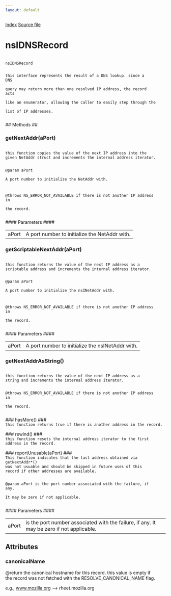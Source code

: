 ```yaml
---
layout: default
---
```

<div id='links'><a href="../index.html">Index</a>
<a href="http://dxr.mozilla.org/mozilla-central/source/netwerk/dns/nsIDNSRecord.idl">Source file</a>
</div>

# nsIDNSRecord #
<code>  
nsIDNSRecord  
  
this interface represents the result of a DNS lookup.  since a DNS  
query may return more than one resolved IP address, the record acts  
like an enumerator, allowing the caller to easily step through the  
list of IP addresses.  
  
</code>
## Methods ##

### getNextAddr(aPort) ###
<code>  
this function copies the value of the next IP address into the  
given NetAddr struct and increments the internal address iterator.  
  
@param aPort  
       A port number to initialize the NetAddr with.  
  
@throws NS_ERROR_NOT_AVAILABLE if there is not another IP address in  
the record.  
  
</code>
#### Parameters ####

<table>

<tr>
<td>aPort</td>
<td>       A port number to initialize the NetAddr with.  
</td>
</tr>

</table>

### getScriptableNextAddr(aPort) ###
<code>  
this function returns the value of the next IP address as a  
scriptable address and increments the internal address iterator.  
  
@param aPort  
       A port number to initialize the nsINetAddr with.  
  
@throws NS_ERROR_NOT_AVAILABLE if there is not another IP address in  
the record.  
  
</code>
#### Parameters ####

<table>

<tr>
<td>aPort</td>
<td>       A port number to initialize the nsINetAddr with.  
</td>
</tr>

</table>

### getNextAddrAsString() ###
<code>  
this function returns the value of the next IP address as a  
string and increments the internal address iterator.  
  
@throws NS_ERROR_NOT_AVAILABLE if there is not another IP address in  
the record.  
  
</code>
### hasMore() ###
<code>  
this function returns true if there is another address in the record.  
  
</code>
### rewind() ###
<code>  
this function resets the internal address iterator to the first  
address in the record.  
  
</code>
### reportUnusable(aPort) ###
<code>  
This function indicates that the last address obtained via getNextAddr*()  
was not usuable and should be skipped in future uses of this  
record if other addresses are available.  
  
@param aPort is the port number associated with the failure, if any.  
       It may be zero if not applicable.  
  
</code>
#### Parameters ####

<table>

<tr>
<td>aPort</td>
<td>is the port number associated with the failure, if any.  
       It may be zero if not applicable.  
</td>
</tr>

</table>

## Attributes ##

### canonicalName ###
  
@return the canonical hostname for this record.  this value is empty if  
the record was not fetched with the RESOLVE_CANONICAL_NAME flag.  
  
e.g., www.mozilla.org --> rheet.mozilla.org  
  
